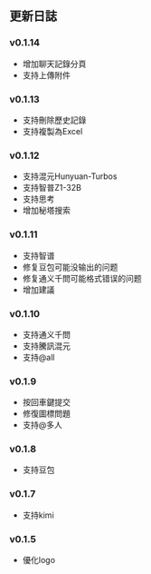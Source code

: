 ## 更新日誌

### v0.1.14

* 增加聊天記錄分頁
* 支持上傳附件

### v0.1.13

* 支持刪除歷史記錄
* 支持複製為Excel

### v0.1.12

* 支持混元Hunyuan-Turbos
* 支持智普Z1-32B
* 支持思考
* 增加秘塔搜索

### v0.1.11

* 支持智谱
* 修复豆包可能没输出的问题
* 修复通义千問可能格式错误的问题
* 增加建議

### v0.1.10

* 支持通义千問
* 支持騰訊混元
* 支持@all

### v0.1.9

* 按回車鍵提交
* 修復圖標問題
* 支持@多人

### v0.1.8

* 支持豆包

### v0.1.7

* 支持kimi

### v0.1.5

* 優化logo